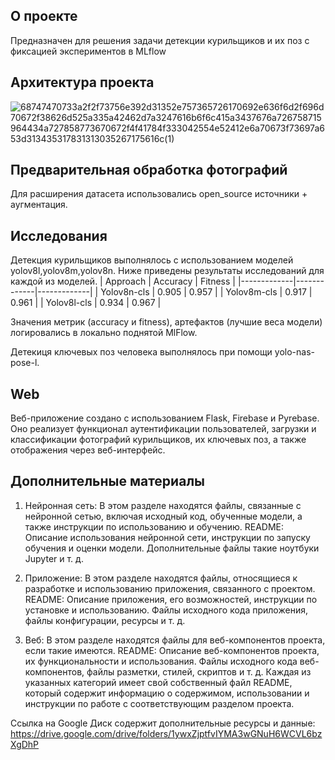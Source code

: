## О проекте
Предназначен для решения задачи детекции курильщиков и их поз с фиксацией экспериментов в MLflow

## Архитектура проекта

![68747470733a2f2f73756e392d31352e757365726170692e636f6d2f696d70672f38626d525a335a42462d7a3247616b6f6c415a3437676a726758715964434a727858773670672f4f41784f333042554e52412e6a70673f73697a653d313435317831313035267175616c(1)](https://github.com/user-attachments/assets/4e0a3a86-e346-428c-8b21-acd2c0ea0fbb)

## Предварительная обработка фотографий

Для расширения датасета использовались open_source источники + аугментация.

## Исследования

Детекция курильщиков выполнялось с использованием моделей yolov8l,yolov8m,yolov8n. Ниже приведены результаты исследований для каждой из моделей.
| Approach    | Accuracy    | Fitness     |
|-------------|-------------|-------------|
| Yolov8n-cls | 0.905       | 0.957       |
| Yolov8m-cls | 0.917       | 0.961       |
| Yolov8l-cls | 0.934       | 0.967       |

Значения метрик (accuracy и fitness), артефактов (лучшие веса модели) логировались в локально поднятой MlFlow.

Детекиця ключевых поз человека выполнялось при помощи yolo-nas-pose-l.

## Web

Веб-приложение создано с использованием Flask, Firebase и Pyrebase. Оно реализует функционал аутентификации пользователей, загрузки и классификации фотографий курильщиков, их ключевых поз, а также отображения через веб-интерфейс. 

## Дополнительные материалы

1. Нейронная сеть:
В этом разделе находятся файлы, связанные с нейронной сетью, включая исходный код, обученные модели, а также инструкции по использованию и обучению. README: Описание использования нейронной сети, инструкции по запуску обучения и оценки модели. Дополнительные файлы такие ноутбуки Jupyter и т. д.

2. Приложение:
В этом разделе находятся файлы, относящиеся к разработке и использованию приложения, связанного с проектом. README: Описание приложения, его возможностей, инструкции по установке и использованию. Файлы исходного кода приложения, файлы конфигурации, ресурсы и т. д.

3. Веб:
В этом разделе находятся файлы для веб-компонентов проекта, если такие имеются. README: Описание веб-компонентов проекта, их функциональности и использования. Файлы исходного кода веб-компонентов, файлы разметки, стилей, скриптов и т. д. Каждая из указанных категорий имеет свой собственный файл README, который содержит информацию о содержимом, использовании и инструкции по работе с соответствующим разделом проекта.

Ссылка на Google Диск содержит дополнительные ресурсы и данные: https://drive.google.com/drive/folders/1ywxZjptfvIYMA3wGNuH6WCVL6bzXgDhP

